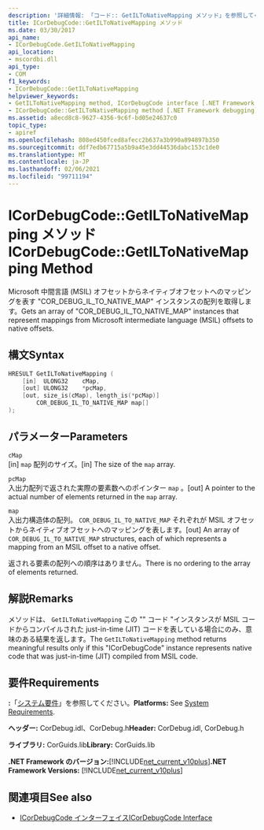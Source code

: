 ```yaml
---
description: '詳細情報: 「コード:: GetILToNativeMapping メソッド」を参照してください。'
title: ICorDebugCode::GetILToNativeMapping メソッド
ms.date: 03/30/2017
api_name:
- ICorDebugCode.GetILToNativeMapping
api_location:
- mscordbi.dll
api_type:
- COM
f1_keywords:
- ICorDebugCode::GetILToNativeMapping
helpviewer_keywords:
- GetILToNativeMapping method, ICorDebugCode interface [.NET Framework debugging]
- ICorDebugCode::GetILToNativeMapping method [.NET Framework debugging]
ms.assetid: a8ecd8c8-9627-4356-9c6f-bd05e24637c0
topic_type:
- apiref
ms.openlocfilehash: 808ed450fced8afecc2b637a3b990a894897b350
ms.sourcegitcommit: ddf7edb67715a5b9a45e3dd44536dabc153c1de0
ms.translationtype: MT
ms.contentlocale: ja-JP
ms.lasthandoff: 02/06/2021
ms.locfileid: "99711194"
---
```

# <a name="icordebugcodegetiltonativemapping-method"></a><span data-ttu-id="69130-103">ICorDebugCode::GetILToNativeMapping メソッド</span><span class="sxs-lookup"><span data-stu-id="69130-103">ICorDebugCode::GetILToNativeMapping Method</span></span>

<span data-ttu-id="69130-104">Microsoft 中間言語 (MSIL) オフセットからネイティブオフセットへのマッピングを表す "COR_DEBUG_IL_TO_NATIVE_MAP" インスタンスの配列を取得します。</span><span class="sxs-lookup"><span data-stu-id="69130-104">Gets an array of "COR_DEBUG_IL_TO_NATIVE_MAP" instances that represent mappings from Microsoft intermediate language (MSIL) offsets to native offsets.</span></span>  
  
## <a name="syntax"></a><span data-ttu-id="69130-105">構文</span><span class="sxs-lookup"><span data-stu-id="69130-105">Syntax</span></span>  
  
```cpp  
HRESULT GetILToNativeMapping (  
    [in]  ULONG32    cMap,  
    [out] ULONG32    *pcMap,  
    [out, size_is(cMap), length_is(*pcMap)]  
        COR_DEBUG_IL_TO_NATIVE_MAP map[]  
);  
```  
  
## <a name="parameters"></a><span data-ttu-id="69130-106">パラメーター</span><span class="sxs-lookup"><span data-stu-id="69130-106">Parameters</span></span>  

 `cMap`  
 <span data-ttu-id="69130-107">[in] `map` 配列のサイズ。</span><span class="sxs-lookup"><span data-stu-id="69130-107">[in] The size of the `map` array.</span></span>  
  
 `pcMap`  
 <span data-ttu-id="69130-108">入出力配列で返された実際の要素数へのポインター `map` 。</span><span class="sxs-lookup"><span data-stu-id="69130-108">[out] A pointer to the actual number of elements returned in the `map` array.</span></span>  
  
 `map`  
 <span data-ttu-id="69130-109">入出力構造体の配列。 `COR_DEBUG_IL_TO_NATIVE_MAP` それぞれが MSIL オフセットからネイティブオフセットへのマッピングを表します。</span><span class="sxs-lookup"><span data-stu-id="69130-109">[out] An array of `COR_DEBUG_IL_TO_NATIVE_MAP` structures, each of which represents a mapping from an MSIL offset to a native offset.</span></span>  
  
 <span data-ttu-id="69130-110">返される要素の配列への順序はありません。</span><span class="sxs-lookup"><span data-stu-id="69130-110">There is no ordering to the array of elements returned.</span></span>  
  
## <a name="remarks"></a><span data-ttu-id="69130-111">解説</span><span class="sxs-lookup"><span data-stu-id="69130-111">Remarks</span></span>  

 <span data-ttu-id="69130-112">メソッドは、 `GetILToNativeMapping` この "" コード "インスタンスが MSIL コードからコンパイルされた just-in-time (JIT) コードを表している場合にのみ、意味のある結果を返します。</span><span class="sxs-lookup"><span data-stu-id="69130-112">The `GetILToNativeMapping` method returns meaningful results only if this "ICorDebugCode" instance represents native code that was just-in-time (JIT) compiled from MSIL code.</span></span>  
  
## <a name="requirements"></a><span data-ttu-id="69130-113">要件</span><span class="sxs-lookup"><span data-stu-id="69130-113">Requirements</span></span>  

 <span data-ttu-id="69130-114">**:**「[システム要件](../../get-started/system-requirements.md)」を参照してください。</span><span class="sxs-lookup"><span data-stu-id="69130-114">**Platforms:** See [System Requirements](../../get-started/system-requirements.md).</span></span>  
  
 <span data-ttu-id="69130-115">**ヘッダー:** CorDebug.idl、CorDebug.h</span><span class="sxs-lookup"><span data-stu-id="69130-115">**Header:** CorDebug.idl, CorDebug.h</span></span>  
  
 <span data-ttu-id="69130-116">**ライブラリ:** CorGuids.lib</span><span class="sxs-lookup"><span data-stu-id="69130-116">**Library:** CorGuids.lib</span></span>  
  
 <span data-ttu-id="69130-117">**.NET Framework のバージョン:**[!INCLUDE[net_current_v10plus](../../../../includes/net-current-v10plus-md.md)]</span><span class="sxs-lookup"><span data-stu-id="69130-117">**.NET Framework Versions:** [!INCLUDE[net_current_v10plus](../../../../includes/net-current-v10plus-md.md)]</span></span>  
  
## <a name="see-also"></a><span data-ttu-id="69130-118">関連項目</span><span class="sxs-lookup"><span data-stu-id="69130-118">See also</span></span>

- [<span data-ttu-id="69130-119">ICorDebugCode インターフェイス</span><span class="sxs-lookup"><span data-stu-id="69130-119">ICorDebugCode Interface</span></span>](icordebugcode-interface1.md)
